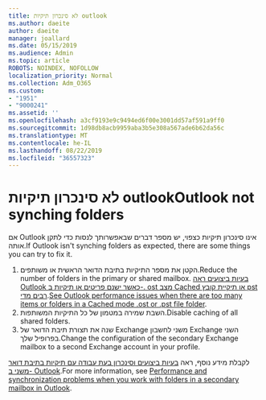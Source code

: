 ```yaml
---
title: לא סינכרון תיקיות outlook
ms.author: daeite
author: daeite
manager: joallard
ms.date: 05/15/2019
ms.audience: Admin
ms.topic: article
ROBOTS: NOINDEX, NOFOLLOW
localization_priority: Normal
ms.collection: Adm_O365
ms.custom:
- "1951"
- "9000241"
ms.assetid: ''
ms.openlocfilehash: a3cf9193e9c9494ed6f00e3001dd57af591a9ff0
ms.sourcegitcommit: 1d98db8acb9959aba3b5e308a567ade6b62da56c
ms.translationtype: MT
ms.contentlocale: he-IL
ms.lasthandoff: 08/22/2019
ms.locfileid: "36557323"
---
```

# <a name="outlook-not-synching-folders"></a><span data-ttu-id="b6656-102">לא סינכרון תיקיות outlook</span><span class="sxs-lookup"><span data-stu-id="b6656-102">Outlook not synching folders</span></span>

<span data-ttu-id="b6656-103">אם Outlook אינו סינכרון תיקיות כצפוי, יש מספר דברים שבאפשרותך לנסות כדי לתקן אותה.</span><span class="sxs-lookup"><span data-stu-id="b6656-103">If Outlook isn't synching folders as expected, there are some things you can try to fix it.</span></span>

1. <span data-ttu-id="b6656-104">הקטן את מספר התיקיות בתיבת הדואר הראשית או משותפים.</span><span class="sxs-lookup"><span data-stu-id="b6656-104">Reduce the number of folders in the primary or shared mailbox.</span></span> <span data-ttu-id="b6656-105">[בעיות ביצועים ראה Outlook כאשר ישנם פריטים או תיקיות ב-. ost מצב Cached או תיקיית קובץ pst רבים מדי](https://support.microsoft.com/help/2768656).</span><span class="sxs-lookup"><span data-stu-id="b6656-105">[See Outlook performance issues when there are too many items or folders in a Cached mode .ost or .pst file folder](https://support.microsoft.com/help/2768656).</span></span>
2. <span data-ttu-id="b6656-106">השבת שמירה במטמון של כל התיקיות המשותפות.</span><span class="sxs-lookup"><span data-stu-id="b6656-106">Disable caching of all shared folders.</span></span>
3. <span data-ttu-id="b6656-107">שנה את תצורת תיבת הדואר של Exchange משני לחשבון Exchange השני בפרופיל שלך.</span><span class="sxs-lookup"><span data-stu-id="b6656-107">Change the configuration of the secondary Exchange mailbox to a second Exchange account in your profile.</span></span>

<span data-ttu-id="b6656-108">לקבלת מידע נוסף, ראה [בעיות ביצועים וסינכרון בעת עבודה עם תיקיות בתיבת דואר משני ב- Outlook](https://support.microsoft.com/help/3115602).</span><span class="sxs-lookup"><span data-stu-id="b6656-108">For more information, see [Performance and synchronization problems when you work with folders in a secondary mailbox in Outlook](https://support.microsoft.com/help/3115602).</span></span>
